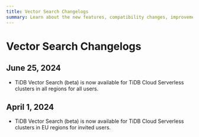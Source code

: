 ```yaml
---
title: Vector Search Changelogs
summary: Learn about the new features, compatibility changes, improvements, and bug fixes for the TiDB vector search feature.
---
```


# Vector Search Changelogs

## June 25, 2024

- TiDB Vector Search (beta) is now available for TiDB Cloud Serverless clusters in all regions for all users.

## April 1, 2024

- TiDB Vector Search (beta) is now available for TiDB Cloud Serverless clusters in EU regions for invited users.
